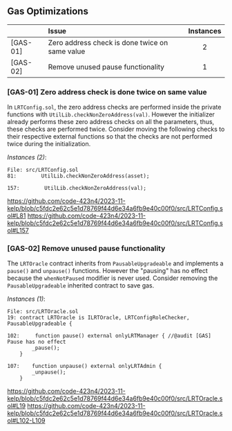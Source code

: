 ## Gas Optimizations
| |Issue|Instances|
|-|:-|:-:|
| [GAS-01] | Zero address check is done twice on same value | 2 | 
| [GAS-02] | Remove unused pause functionality | 1 | 

### [GAS-01] Zero address check is done twice on same value
In `LRTConfig.sol`, the zero address checks are performed inside the private functions with `UtilLib.checkNonZeroAddress(val)`. However the initializer already performs these zero address checks on all the parameters, thus, these checks are performed twice.
Consider moving the following checks to their respective external functions so that the checks are not performed twice during the initialization.

*Instances (2)*:
```solidity
File: src/LRTConfig.sol
81:        UtilLib.checkNonZeroAddress(asset);

157:        UtilLib.checkNonZeroAddress(val);

```
https://github.com/code-423n4/2023-11-kelp/blob/c5fdc2e62c5e1d78769f44d6e34a6fb9e40c00f0/src/LRTConfig.sol#L81
https://github.com/code-423n4/2023-11-kelp/blob/c5fdc2e62c5e1d78769f44d6e34a6fb9e40c00f0/src/LRTConfig.sol#L157

### [GAS-02] Remove unused pause functionality
The `LRTOracle` contract inherits from `PausableUpgradeable` and implements a `pause()` and `unpause()` functions. However the "pausing" has no effect because the `whenNotPaused` modifier is never used.
Consider removing the `PausableUpgradeable` inherited contract to save gas.

*Instances (1)*:
```solidity
File: src/LRTOracle.sol
19: contract LRTOracle is ILRTOracle, LRTConfigRoleChecker, PausableUpgradeable {

102:     function pause() external onlyLRTManager { //@audit [GAS] Pause has no effect
        _pause();
    }

107:    function unpause() external onlyLRTAdmin {
        _unpause();
    }

```
https://github.com/code-423n4/2023-11-kelp/blob/c5fdc2e62c5e1d78769f44d6e34a6fb9e40c00f0/src/LRTOracle.sol#L19
https://github.com/code-423n4/2023-11-kelp/blob/c5fdc2e62c5e1d78769f44d6e34a6fb9e40c00f0/src/LRTOracle.sol#L102-L109
